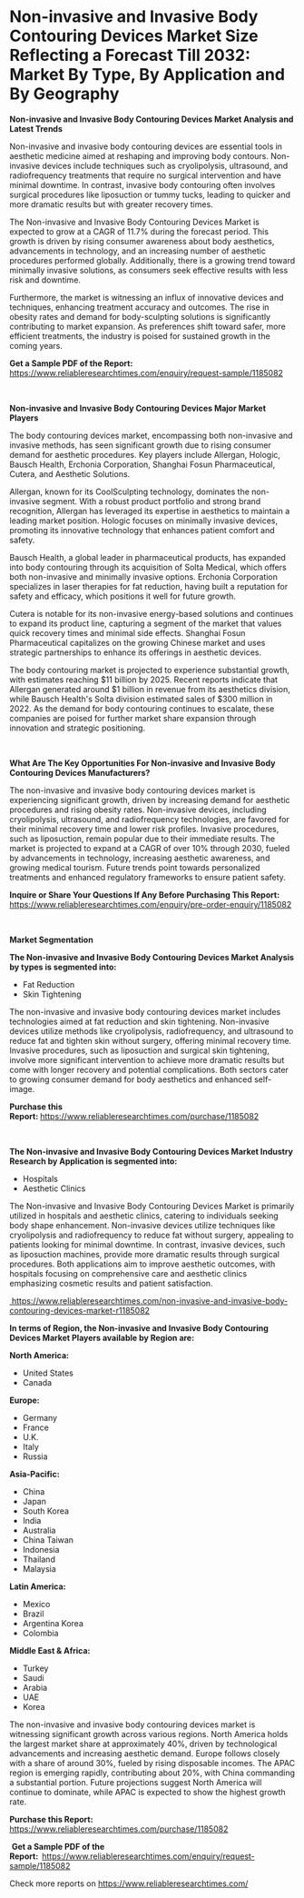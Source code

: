 <p><h1>Non-invasive and Invasive Body Contouring Devices Market Size Reflecting a Forecast Till 2032: Market By Type, By Application and By Geography</h1></p><p><strong>Non-invasive and Invasive Body Contouring Devices Market Analysis and Latest Trends</strong></p>
<p><p>Non-invasive and invasive body contouring devices are essential tools in aesthetic medicine aimed at reshaping and improving body contours. Non-invasive devices include techniques such as cryolipolysis, ultrasound, and radiofrequency treatments that require no surgical intervention and have minimal downtime. In contrast, invasive body contouring often involves surgical procedures like liposuction or tummy tucks, leading to quicker and more dramatic results but with greater recovery times.</p><p>The Non-invasive and Invasive Body Contouring Devices Market is expected to grow at a CAGR of 11.7% during the forecast period. This growth is driven by rising consumer awareness about body aesthetics, advancements in technology, and an increasing number of aesthetic procedures performed globally. Additionally, there is a growing trend toward minimally invasive solutions, as consumers seek effective results with less risk and downtime.</p><p>Furthermore, the market is witnessing an influx of innovative devices and techniques, enhancing treatment accuracy and outcomes. The rise in obesity rates and demand for body-sculpting solutions is significantly contributing to market expansion. As preferences shift toward safer, more efficient treatments, the industry is poised for sustained growth in the coming years.</p></p>
<p><strong>Get a Sample PDF of the Report:&nbsp;</strong> <a href="https://www.reliableresearchtimes.com/enquiry/request-sample/1185082?utm_campaign=3061&utm_medium=2&utm_source=Github&utm_content=ia&utm_term=28032025&utm_id=non-invasive-and-invasive-body-contouring-devices">https://www.reliableresearchtimes.com/enquiry/request-sample/1185082</a></p>
<p>&nbsp;</p>
<p><strong>Non-invasive and Invasive Body Contouring Devices Major Market Players</strong></p>
<p><p>The body contouring devices market, encompassing both non-invasive and invasive methods, has seen significant growth due to rising consumer demand for aesthetic procedures. Key players include Allergan, Hologic, Bausch Health, Erchonia Corporation, Shanghai Fosun Pharmaceutical, Cutera, and Aesthetic Solutions.</p><p>Allergan, known for its CoolSculpting technology, dominates the non-invasive segment. With a robust product portfolio and strong brand recognition, Allergan has leveraged its expertise in aesthetics to maintain a leading market position. Hologic focuses on minimally invasive devices, promoting its innovative technology that enhances patient comfort and safety.</p><p>Bausch Health, a global leader in pharmaceutical products, has expanded into body contouring through its acquisition of Solta Medical, which offers both non-invasive and minimally invasive options. Erchonia Corporation specializes in laser therapies for fat reduction, having built a reputation for safety and efficacy, which positions it well for future growth. </p><p>Cutera is notable for its non-invasive energy-based solutions and continues to expand its product line, capturing a segment of the market that values quick recovery times and minimal side effects. Shanghai Fosun Pharmaceutical capitalizes on the growing Chinese market and uses strategic partnerships to enhance its offerings in aesthetic devices.</p><p>The body contouring market is projected to experience substantial growth, with estimates reaching $11 billion by 2025. Recent reports indicate that Allergan generated around $1 billion in revenue from its aesthetics division, while Bausch Health's Solta division estimated sales of $300 million in 2022. As the demand for body contouring continues to escalate, these companies are poised for further market share expansion through innovation and strategic positioning.</p></p>
<p>&nbsp;</p>
<p><strong>What Are The Key Opportunities For Non-invasive and Invasive Body Contouring Devices Manufacturers?</strong></p>
<p><p>The non-invasive and invasive body contouring devices market is experiencing significant growth, driven by increasing demand for aesthetic procedures and rising obesity rates. Non-invasive devices, including cryolipolysis, ultrasound, and radiofrequency technologies, are favored for their minimal recovery time and lower risk profiles. Invasive procedures, such as liposuction, remain popular due to their immediate results. The market is projected to expand at a CAGR of over 10% through 2030, fueled by advancements in technology, increasing aesthetic awareness, and growing medical tourism. Future trends point towards personalized treatments and enhanced regulatory frameworks to ensure patient safety.</p></p>
<p><strong>Inquire or Share Your Questions If Any Before Purchasing This Report:</strong> <a href="https://www.reliableresearchtimes.com/enquiry/pre-order-enquiry/1185082?utm_campaign=3061&utm_medium=2&utm_source=Github&utm_content=ia&utm_term=28032025&utm_id=non-invasive-and-invasive-body-contouring-devices">https://www.reliableresearchtimes.com/enquiry/pre-order-enquiry/1185082</a></p>
<p>&nbsp;</p>
<p><strong>Market Segmentation</strong></p>
<p><strong>The Non-invasive and Invasive Body Contouring Devices Market Analysis by types is segmented into:</strong></p>
<p><ul><li>Fat Reduction</li><li>Skin Tightening</li></ul></p>
<p><p>The non-invasive and invasive body contouring devices market includes technologies aimed at fat reduction and skin tightening. Non-invasive devices utilize methods like cryolipolysis, radiofrequency, and ultrasound to reduce fat and tighten skin without surgery, offering minimal recovery time. Invasive procedures, such as liposuction and surgical skin tightening, involve more significant intervention to achieve more dramatic results but come with longer recovery and potential complications. Both sectors cater to growing consumer demand for body aesthetics and enhanced self-image.</p></p>
<p><strong>Purchase this Report:&nbsp;</strong><a href="https://www.reliableresearchtimes.com/purchase/1185082?utm_campaign=3061&utm_medium=2&utm_source=Github&utm_content=ia&utm_term=28032025&utm_id=non-invasive-and-invasive-body-contouring-devices">https://www.reliableresearchtimes.com/purchase/1185082</a></p>
<p>&nbsp;</p>
<p><strong>The Non-invasive and Invasive Body Contouring Devices Market Industry Research by Application is segmented into:</strong></p>
<p><ul><li>Hospitals</li><li>Aesthetic Clinics</li></ul></p>
<p><p>The Non-invasive and Invasive Body Contouring Devices Market is primarily utilized in hospitals and aesthetic clinics, catering to individuals seeking body shape enhancement. Non-invasive devices utilize techniques like cryolipolysis and radiofrequency to reduce fat without surgery, appealing to patients looking for minimal downtime. In contrast, invasive devices, such as liposuction machines, provide more dramatic results through surgical procedures. Both applications aim to improve aesthetic outcomes, with hospitals focusing on comprehensive care and aesthetic clinics emphasizing cosmetic results and patient satisfaction.</p></p>
<p><a href="https://www.reliableresearchtimes.com/non-invasive-and-invasive-body-contouring-devices-market-r1185082?utm_campaign=3061&utm_medium=2&utm_source=Github&utm_content=ia&utm_term=28032025&utm_id=non-invasive-and-invasive-body-contouring-devices">&nbsp;https://www.reliableresearchtimes.com/non-invasive-and-invasive-body-contouring-devices-market-r1185082</a></p>
<p><strong>In terms of Region, the Non-invasive and Invasive Body Contouring Devices Market Players available by Region are:</strong></p>
<p>
    <p> <strong> North America: </strong>
        <ul>
            <li>United States</li>
            <li>Canada</li>
        </ul>
        </p> 
    <p> <strong> Europe: </strong>
        <ul>
            <li>Germany</li>
            <li>France</li>
            <li>U.K.</li>
            <li>Italy</li>
            <li>Russia</li>
        </ul>
        </p> 
    <p> <strong> Asia-Pacific: </strong>
        <ul>
            <li>China</li>
            <li>Japan</li>
            <li>South Korea</li>
            <li>India</li>
            <li>Australia</li>
            <li>China Taiwan</li>
            <li>Indonesia</li>
            <li>Thailand</li>
            <li>Malaysia</li>
        </ul>
        </p> 
    <p> <strong> Latin America: </strong>
        <ul>
            <li>Mexico</li>
            <li>Brazil</li>
            <li>Argentina Korea</li>
            <li>Colombia</li>
        </ul>
        </p> 
    <p> <strong> Middle East & Africa: </strong>
        <ul>
            <li>Turkey</li>
            <li>Saudi</li>
            <li>Arabia</li>
            <li>UAE</li>
            <li>Korea</li>
        </ul>
    </p>
    </p>
<p><p>The non-invasive and invasive body contouring devices market is witnessing significant growth across various regions. North America holds the largest market share at approximately 40%, driven by technological advancements and increasing aesthetic demand. Europe follows closely with a share of around 30%, fueled by rising disposable incomes. The APAC region is emerging rapidly, contributing about 20%, with China commanding a substantial portion. Future projections suggest North America will continue to dominate, while APAC is expected to show the highest growth rate.</p></p>
<p><strong>Purchase this Report: </strong><a href="https://www.reliableresearchtimes.com/purchase/1185082?utm_campaign=3061&utm_medium=2&utm_source=Github&utm_content=ia&utm_term=28032025&utm_id=non-invasive-and-invasive-body-contouring-devices">https://www.reliableresearchtimes.com/purchase/1185082</a></p>
<p>&nbsp;<strong>Get a Sample PDF of the Report:&nbsp;&nbsp;</strong><a href="https://www.reliableresearchtimes.com/enquiry/request-sample/1185082?utm_campaign=3061&utm_medium=2&utm_source=Github&utm_content=ia&utm_term=28032025&utm_id=non-invasive-and-invasive-body-contouring-devices">https://www.reliableresearchtimes.com/enquiry/request-sample/1185082</a></p>
<p><strong></strong></p>
<p>Check more reports on <a href="https://www.reliableresearchtimes.com/?utm_campaign=3061&utm_medium=2&utm_source=Github&utm_content=ia&utm_term=28032025&utm_id=non-invasive-and-invasive-body-contouring-devices">https://www.reliableresearchtimes.com/</a></p>